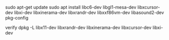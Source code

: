 sudo apt-get update
sudo apt install libc6-dev libgl1-mesa-dev libxcursor-dev libxi-dev libxinerama-dev libxrandr-dev libxxf86vm-dev libasound2-dev pkg-config


verify
dpkg -L libx11-dev libxrandr-dev libxinerama-dev libxcursor-dev libxi-dev

